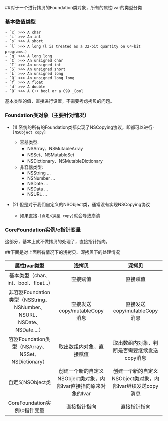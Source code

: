##对于一个进行拷贝的Foundation类对象，所有的属性Ivar的类型分类

### 基本数值类型

```
- `c` >>> A char
- `i` >>> An int
- `s` >>> A short
- `l` >>> A long（l is treated as a 32-bit quantity on 64-bit programs.）
- `q` >>> A long long
- `C` >>> An unsigned char
- `I` >>> An unsigned int
- `S` >>> An unsigned short
- `L` >>> An unsigned long
- `Q` >>> An unsigned long long
- `f` >>> A float
- `d` >>> A double
- `B` >>> A C++ bool or a C99 _Bool
```

基本类型的值，直接进行设置，不需要考虑拷贝的问题。

### Foundation类对象（主要针对情况）

- (1) 系统的所有的Foundation类都实现了NSCopying协议，即都可以进行`-[NSObject copy]`
	- 容器类型:
		- NSArray、NSMutableArray
		- NSSet、NSMutableSet
		- NSDictionary、NSMutableDictionary
	- 非容器类型:
		- NSString ...
		- NSNumber ...
		- NSDate ...
		- NSData ...
		- NSURL ...
		
- (2) 但是对于我们自定义的NSObject类，通常没有实现NSCopying协议
	- 如果直接`-[自定义类型 copy]`就会导致崩溃

### CoreFoundation实例/c指针变量

这部分，基本上就不做拷贝的处理了，直接指针指向。

##下面是对上面所有情况下的浅拷贝、深拷贝下的处理情况

| 属性Ivar类型 | 浅拷贝 | 深拷贝 |
| :-------------: |:-------------:| :-----:|
| 基本类型（char、int、bool、float...） | 直接赋值 | 直接赋值 |
| 非容器Foundation类型（NSString、NSNumber、NSURL、NSDate、NSDate....） | 直接发送copy/mutableCopy消息 | 直接发送copy/mutableCopy消息 |
| 容器Foundation类型（NSArray、NSSet、NSDictionary） | 取出数组内对象，直接赋值 | 取出数组内对象，判断是否需要继续发送copy消息 |
| 自定义NSObject类 | 创建一个新的自定义NSObject类对象，内部Ivar直接指向原来对象的Ivar | 创建一个新的自定义NSObject类对象，内部Ivar继续发送copy消息 |
| CoreFoundation实例\c指针变量 | 直接指针指向 | 直接指针指向 |